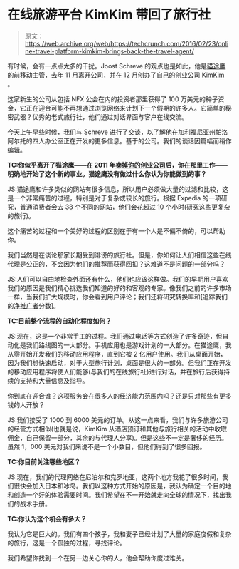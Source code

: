 # 在线旅游平台 KimKim 带回了旅行社

> 原文：<https://web.archive.org/web/https://techcrunch.com/2016/02/23/online-travel-platform-kimkim-brings-back-the-travel-agent/>

有时候，会有一点点太多的干扰。Joost Schreve 的观点也是如此，他是[猫途鹰](https://web.archive.org/web/20230313140820/http://www.tripadvisor.com/)的前移动主管，去年 11 月离开公司，并在 12 月创办了自己的创业公司 [KimKim](https://web.archive.org/web/20230313140820/https://www.kimkim.com/) 。

这家新生的公司从包括 NFX 公会在内的投资者那里获得了 100 万美元的种子资金，它正在迎合可能不再想通过浏览网络来计划下一个假期的许多人。它简单的秘密武器？优秀的老式旅行社，他们通过对话界面与客户在线交流。

今天上午早些时候，我们与 Schreve 进行了交谈，以了解他在加利福尼亚州帕洛阿尔托的四人办公室正在开发的更多信息。基于的公司。我们的谈话因篇幅而稍作编辑。

**TC:你似乎离开了猫途鹰——在 2011 年[卖掉你的创业公司](https://web.archive.org/web/20230313140820/https://techcrunch.com/2011/02/03/tripadvisor-buys-trip-planning-service-everytrail-to-expand-mobile-offering/)后，你在那里工作——明确地开始了这个新的事业。猫途鹰没有做过什么你认为你能做到的事？**

JS:猫途鹰和许多类似的网站有很多信息，所以用户必须做大量的过滤和比较，这是一个非常痛苦的过程，特别是对于复杂或较长的旅行。根据 Expedia 的一项研究，普通消费者会去 38 个不同的网站，他们会花超过 10 个小时(研究这些更复杂的旅行)。

这个痛苦的过程和一个美好的过程的区别在于有一个人是不偏不倚的，可以帮助你。

我们当然是在谈论那家长期受到诽谤的旅行社。但是，你如何让人们相信这些在线代理是公正的，不会因为他们的推荐而获得回扣？这难道不是问题的一部分吗？

JS:人们可以自由地检查外面还有什么，他们也应该这样做。我们的早期用户喜欢我们的原因是我们精心挑选我们知道的好的和客观的专家。像我们之前的许多市场一样，当我们扩大规模时，你会看到用户评论；我们还将研究转换率和[追踪我们的[净推广者](https://web.archive.org/web/20230313140820/https://www.netpromoter.com/know/)分数]。

**TC:目前整个流程的自动化程度如何？**

JS:现在，这是一个非常手工的过程。我们通过电话等方式创造了许多奇迹，但自动化是我们路线图的一大部分。手机应用也是游戏计划的一大部分。在猫途鹰，我从零开始开发我们的移动应用程序，直到它被 2 亿用户使用。我们从桌面开始，因为我们想快速启动，对于大型旅行计划，桌面是很大的一部分。但我们正在开发的移动应用程序将使人们能够(与我们的在线旅行社)进行对话，并在旅行后获得持续的支持和大量信息及指导。

你到底在迎合谁？这项服务会在很多人的经济能力范围内吗？还是只对那些有更多钱的人开放？

JS:我们接受了 1000 到 6000 美元的订单。从这一点来看，我们与许多旅游公司的经营方式相似(也就是说，KimKim 从酒店预订和其他与旅行相关的活动中收取佣金，自己保留一部分，其余的与代理人分享)。但是这些不一定是奢侈的经历。虽然 1，000 美元对我们来说不是一个小数目，但他们得到了很多回报。

**TC:你目前关注哪些地区？**

JS:现在，我们的代理网络在尼泊尔和克罗地亚，这两个地方我花了很多时间，我们很快会加入日本和冰岛。我们以这种方式开始的原因是，我认为确定一个目的地和创造一个好的体验需要时间。我们希望在不一开始就走向全球的情况下，找出我们的战术手册。

**TC:你认为这个机会有多大？**

我认为它是巨大的。我们有四个孩子，我和妻子已经计划了大量的家庭度假和复杂的旅行，这是一个孤独的过程，寻找评论。

我们希望你找到一个在另一边关心你的人，他会帮助你度过难关。